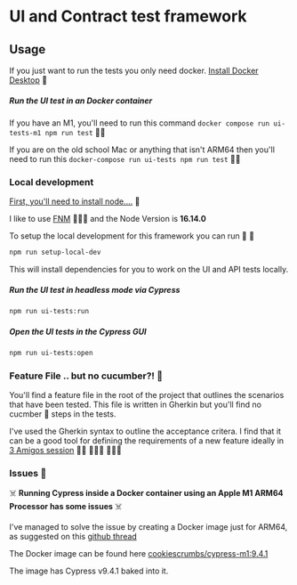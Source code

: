 # UI and Contract test framework
 
## Usage

If you just want to run the tests you only need docker. [Install Docker Desktop](https://docs.docker.com/engine/install/) 🐳

##### Run the UI test in an Docker container 

If you have an M1, you'll need to run this command  `docker compose run ui-tests-m1 npm run test` 🏃🏿

If you are on the old school Mac or anything that isn't ARM64 then you'll need to run this `docker-compose run ui-tests npm run test` 🏃‍♀️


### Local development

[First, you'll need to install node....](https://nodejs.dev/learn/how-to-install-nodejs) 🤖

I like to use [FNM](https://github.com/Schniz/fnm) 👨🏻‍💻  and the Node Version is **16.14.0**
 
To setup the local development for this framework you can run 🐢 💨
 
```bash
npm run setup-local-dev
```
 
This will install dependencies for you to work on the UI and API tests locally.
 
##### Run the UI test in headless mode via Cypress
 
```bash
npm run ui-tests:run
```
 
##### Open the UI tests in the Cypress GUI
 
```bash
npm run ui-tests:open
```

### Feature File .. but no cucumber?! 🥒

You'll find a feature file in the root of the project that outlines the scenarios that have been tested. 
This file is written in Gherkin but you'll find no cucmber 🥒  steps in the tests.

I've used the Gherkin syntax to outline the acceptance critera. I find that it can be a good tool for defining the requirements of a new feature ideally in 
[3 Amigos session](https://www.agilealliance.org/glossary/three-amigos/#q=~(infinite~false~filters~(postType~(~'page~'post~'aa_book~'aa_event_session~'aa_experience_report~'aa_glossary~'aa_research_paper~'aa_video)~tags~(~'three*20amigos))~searchTerm~'~sort~false~sortDirection~'asc~page~1)) 🧟‍♀️  🧙🏻‍♀️ 🦹🏻‍♀️ 


### Issues 👻

☠️ **Running Cypress inside a Docker container using an Apple M1 ARM64 Processor has some issues** ☠️

I've managed to solve the issue by creating a Docker image just for ARM64, as suggested on this [github thread](https://github.com/cypress-io/cypress-docker-images/issues/431)

The Docker image can be found here [cookiescrumbs/cypress-m1:9.4.1](https://hub.docker.com/repository/docker/cookiescrumbs/cypress-m1)

The image has Cypress v9.4.1 baked into it.